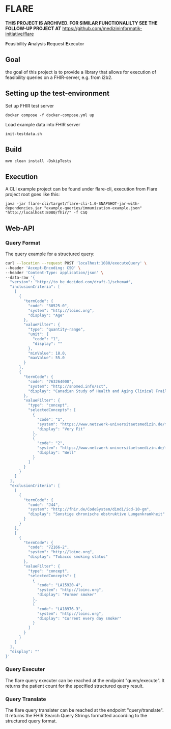 # FLARE

**THIS PROJECT IS ARCHIVED. FOR SIMILAR FUNCTIONALILTY SEE THE FOLLOW-UP PROJECT AT** 
https://github.com/medizininformatik-initiative/flare 





**F**easibi**l**ity **A**nalysis **R**equest **E**xecutor

## Goal
the goal of this project is to provide a library that allows for execution of feasibility queries on a FHIR-server, e.g. from i2b2.


## Setting up the test-environment
Set up FHIR test server

```docker compose -f docker-compose.yml up```

Load example data into FHIR server

```init-testdata.sh```

## Build
``
mvn clean install -DskipTests
``

## Execution
A CLI example project can be found under flare-cli, execution from Flare project root goes like this:

```
java -jar flare-cli/target/flare-cli-1.0-SNAPSHOT-jar-with-dependencies.jar "example-queries/immunization-example.json" "http://localhost:8080/fhir/" -f CSQ
```

## Web-API

### Query Format
The query example for a structured query:

````bash
curl --location --request POST 'localhost:1080/executeQuery' \
--header 'Accept-Encoding: CSQ' \
--header 'Content-Type: application/json' \
--data-raw '{
  "version": "http://to_be_decided.com/draft-1/schema#",
  "inclusionCriteria": [
    [
      {
        "termCode": {
          "code": "30525-0",
          "system": "http://loinc.org",
          "display": "Age"
        },
        "valueFilter": {
          "type": "quantity-range",
          "unit": {
            "code": "1",
            "display": ""
          },
          "minValue": 18.0,
          "maxValue": 55.0
        }
      },
      {
        "termCode": {
          "code": "763264000",
          "system": "http://snomed.info/sct",
          "display": "Canadian Study of Health and Aging Clinical Frailty Scale score (observable entity)"
        },
        "valueFilter": {
          "type": "concept",
          "selectedConcepts": [
            {
              "code": "1",
              "system": "https://www.netzwerk-universitaetsmedizin.de/fhir/CodeSystem/frailty-score",
              "display": "Very Fit"
            },
            {
              "code": "2",
              "system": "https://www.netzwerk-universitaetsmedizin.de/fhir/CodeSystem/frailty-score",
              "display": "Well"
            }
          ]
        }
      }
    ]
  ],
  "exclusionCriteria": [
    [
      {
        "termCode": {
          "code": "J44",
          "system": "http://fhir.de/CodeSystem/dimdi/icd-10-gm",
          "display": "Sonstige chronische obstruktive Lungenkrankheit"
        }
      }
    ],
    [
      {
        "termCode": {
          "code": "72166-2",
          "system": "http://loinc.org",
          "display": "Tobacco smoking status"
        },
        "valueFilter": {
          "type": "concept",
          "selectedConcepts": [
            {
              "code": "LA15920-4",
              "system": "http://loinc.org",
              "display": "Former smoker"
            },
            {
              "code": "LA18976-3",
              "system": "http://loinc.org",
              "display": "Current every day smoker"
            }
          ]
        }
      }
    ]
  ],
  "display": ""
}'
````

### Query Executer
The flare query executer can be reached at the endpoint "query/execute".
It returns the patient count for the specified structured query result.

### Query Translate
The flare query translater can be reached at the endpoint "query/translate".
It returns the FHIR Search Query Strings formatted according to the structured query format.

